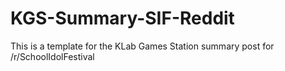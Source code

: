 # KGS-Summary-SIF-Reddit
This is a template for the KLab Games Station summary post for /r/SchoolIdolFestival
